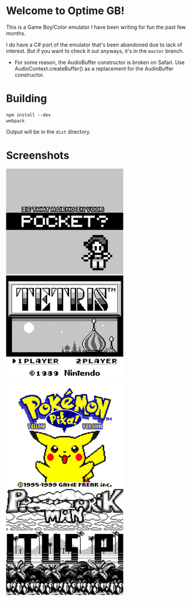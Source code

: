 # Welcome to Optime GB!

This is a Game Boy/Color emulator I have been writing for fun the past few months.

I do have a C# port of the emulator that's been abandoned due to lack of interest.
But if you want to check it out anyways, it's in the `master` branch.

* For some reason, the AudioBuffer constructor is broken on Safari.
  Use AudioContext.createBuffer() as a replacement for the AudioBuffer constructor.

# Building

```
npm install --dev
webpack
```

Output will be in the `dist` directory.

# Screenshots

![Is That a Demo in Your Pocket?](/screenshots/pocket.png)
![Tetris](/screenshots/tetris.png)
![Pokémon Yellow](/screenshots/pokeyellow.png)
![Prehistorik Man](/screenshots/prehistorik-man.png)
